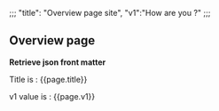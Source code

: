 ;;;
"title": "Overview page site",
"v1":"How are you ?"
;;;

## Overview page

**Retrieve json front matter**

Title is : {{page.title}}

v1 value is : {{page.v1}}


